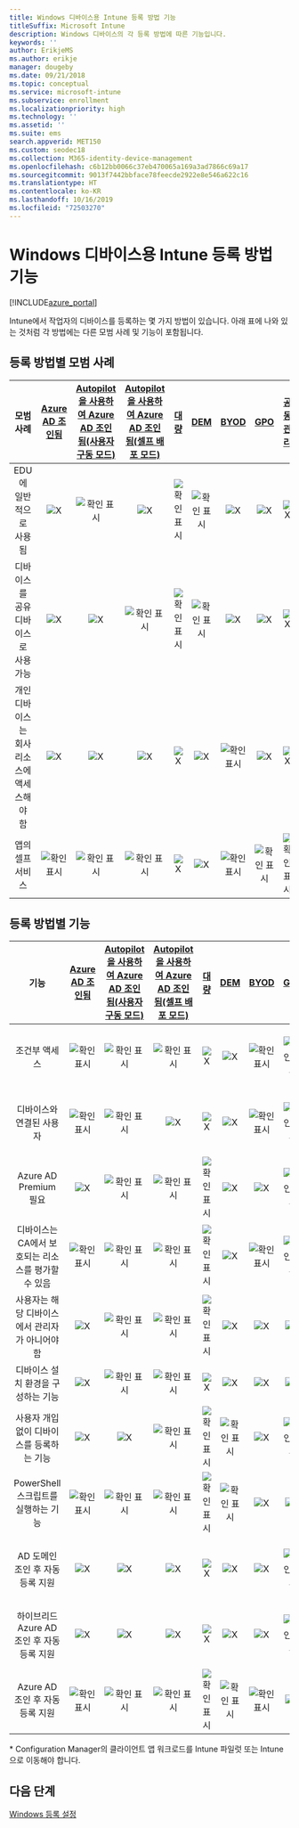 ```yaml
---
title: Windows 디바이스용 Intune 등록 방법 기능
titleSuffix: Microsoft Intune
description: Windows 디바이스의 각 등록 방법에 따른 기능입니다.
keywords: ''
author: ErikjeMS
ms.author: erikje
manager: dougeby
ms.date: 09/21/2018
ms.topic: conceptual
ms.service: microsoft-intune
ms.subservice: enrollment
ms.localizationpriority: high
ms.technology: ''
ms.assetid: ''
ms.suite: ems
search.appverid: MET150
ms.custom: seodec18
ms.collection: M365-identity-device-management
ms.openlocfilehash: c6b12bb0066c37eb470065a169a3ad7866c69a17
ms.sourcegitcommit: 9013f7442bbface78feecde2922e8e546a622c16
ms.translationtype: HT
ms.contentlocale: ko-KR
ms.lasthandoff: 10/16/2019
ms.locfileid: "72503270"
---
```

# <a name="intune-enrollment-method-capabilities-for-windows-devices"></a>Windows 디바이스용 Intune 등록 방법 기능
[!INCLUDE[azure_portal](../includes/azure_portal.md)]

Intune에서 작업자의 디바이스를 등록하는 몇 가지 방법이 있습니다. 아래 표에 나와 있는 것처럼 각 방법에는 다른 모범 사례 및 기능이 포함됩니다.

## <a name="best-practices-by-enrollment-method"></a>등록 방법별 모범 사례
| **모범 사례** | **[Azure AD 조인됨](windows-enroll.md#enable-windows-10-automatic-enrollment)**|**[Autopilot을 사용하여 Azure AD 조인됨(사용자 구동 모드)](enrollment-autopilot.md)** |**[Autopilot을 사용하여 Azure AD 조인됨(셀프 배포 모드)](enrollment-autopilot.md)** |**[대량](windows-bulk-enroll.md)**|**[DEM](device-enrollment-manager-enroll.md)** | **[BYOD](device-enrollment.md#bring-your-own-device)** | **[GPO](https://docs.microsoft.com/windows/client-management/mdm/enroll-a-windows-10-device-automatically-using-group-policy)** | **[공동 관리](https://docs.microsoft.com/sccm/core/clients/manage/co-management-overview)** |
|:---:|:---:|:---:|:---:|:---:|:---:|:---:|:---:|:---:|
|EDU에 일반적으로 사용됨|![X](./media/enrollment-method-capab/xmark.png)|![확인 표시](./media/enrollment-method-capab/checkmark.png)|![X](./media/enrollment-method-capab/xmark.png)|![확인 표시](./media/enrollment-method-capab/checkmark.png)|![확인 표시](./media/enrollment-method-capab/checkmark.png)|![X](./media/enrollment-method-capab/xmark.png)|![X](./media/enrollment-method-capab/xmark.png)|![X](./media/enrollment-method-capab/xmark.png)|
|디바이스를 공유 디바이스로 사용 가능|![X](./media/enrollment-method-capab/xmark.png)|![X](./media/enrollment-method-capab/xmark.png)|![확인 표시](./media/enrollment-method-capab/checkmark.png)|![확인 표시](./media/enrollment-method-capab/checkmark.png)|![확인 표시](./media/enrollment-method-capab/checkmark.png)|![X](./media/enrollment-method-capab/xmark.png)|![X](./media/enrollment-method-capab/xmark.png)|![X](./media/enrollment-method-capab/xmark.png)|
|개인 디바이스는 회사 리소스에 액세스해야 함|![X](./media/enrollment-method-capab/xmark.png)|![X](./media/enrollment-method-capab/xmark.png)|![X](./media/enrollment-method-capab/xmark.png)|![X](./media/enrollment-method-capab/xmark.png)|![X](./media/enrollment-method-capab/xmark.png)|![확인 표시](./media/enrollment-method-capab/checkmark.png)|![X](./media/enrollment-method-capab/xmark.png)|![X](./media/enrollment-method-capab/xmark.png)|
|앱의 셀프 서비스|![확인 표시](./media/enrollment-method-capab/checkmark.png)|![확인 표시](./media/enrollment-method-capab/checkmark.png)|![확인 표시](./media/enrollment-method-capab/checkmark.png)|![X](./media/enrollment-method-capab/xmark.png)|![X](./media/enrollment-method-capab/xmark.png)|![확인 표시](./media/enrollment-method-capab/checkmark.png)|![확인 표시](./media/enrollment-method-capab/checkmark.png)|![확인 표시](./media/enrollment-method-capab/checkmark.png)|

## <a name="capabilities-by-enrollment-method"></a>등록 방법별 기능

| **기능** | **[Azure AD 조인됨](windows-enroll.md#enable-windows-10-automatic-enrollment)**|**[Autopilot을 사용하여 Azure AD 조인됨(사용자 구동 모드)](enrollment-autopilot.md)** |**[Autopilot을 사용하여 Azure AD 조인됨(셀프 배포 모드)](enrollment-autopilot.md)** |**[대량](windows-bulk-enroll.md)**|**[DEM](device-enrollment-manager-enroll.md)** | **[BYOD](device-enrollment.md#bring-your-own-device)** | **[GPO](https://docs.microsoft.com/windows/client-management/mdm/enroll-a-windows-10-device-automatically-using-group-policy)** | **[공동 관리](https://docs.microsoft.com/sccm/core/clients/manage/co-management-overview)** |
|:---:|:---:|:---:|:---:|:---:|:---:|:---:|:---:|:---:|
|조건부 액세스                                      |![확인 표시](./media/enrollment-method-capab/checkmark.png)|![확인 표시](./media/enrollment-method-capab/checkmark.png)|![확인 표시](./media/enrollment-method-capab/checkmark.png)|![X](./media/enrollment-method-capab/xmark.png)|![X](./media/enrollment-method-capab/xmark.png)|![확인 표시](./media/enrollment-method-capab/checkmark.png)|![확인 표시](./media/enrollment-method-capab/checkmark.png)|![확인 표시](./media/enrollment-method-capab/checkmark.png)|
|디바이스와 연결된 사용자                    |![확인 표시](./media/enrollment-method-capab/checkmark.png)|![확인 표시](./media/enrollment-method-capab/checkmark.png)|![X](./media/enrollment-method-capab/xmark.png)|![X](./media/enrollment-method-capab/xmark.png)|![X](./media/enrollment-method-capab/xmark.png)|![확인 표시](./media/enrollment-method-capab/checkmark.png)|![확인 표시](./media/enrollment-method-capab/checkmark.png)|![확인 표시](./media/enrollment-method-capab/checkmark.png)|
|Azure AD Premium 필요                               |![X](./media/enrollment-method-capab/xmark.png)|![확인 표시](./media/enrollment-method-capab/checkmark.png)|![확인 표시](./media/enrollment-method-capab/checkmark.png)|![확인 표시](./media/enrollment-method-capab/checkmark.png)|![X](./media/enrollment-method-capab/xmark.png)|![X](./media/enrollment-method-capab/xmark.png)|![확인 표시](./media/enrollment-method-capab/checkmark.png)|![확인 표시](./media/enrollment-method-capab/checkmark.png)|
|디바이스는 CA에서 보호되는 리소스를 평가할 수 있음             |![확인 표시](./media/enrollment-method-capab/checkmark.png)|![확인 표시](./media/enrollment-method-capab/checkmark.png)|![확인 표시](./media/enrollment-method-capab/checkmark.png)|![확인 표시](./media/enrollment-method-capab/checkmark.png)|![X](./media/enrollment-method-capab/xmark.png)|![확인 표시](./media/enrollment-method-capab/checkmark.png)|![확인 표시](./media/enrollment-method-capab/checkmark.png)|![확인 표시](./media/enrollment-method-capab/checkmark.png)|
|사용자는 해당 디바이스에서 관리자가 아니어야 함               |![X](./media/enrollment-method-capab/xmark.png)|![확인 표시](./media/enrollment-method-capab/checkmark.png)|![확인 표시](./media/enrollment-method-capab/checkmark.png)|![확인 표시](./media/enrollment-method-capab/checkmark.png)|![X](./media/enrollment-method-capab/xmark.png)|![X](./media/enrollment-method-capab/xmark.png)|![X](./media/enrollment-method-capab/xmark.png)|![X](./media/enrollment-method-capab/xmark.png)|
|디바이스 설치 환경을 구성하는 기능        |![X](./media/enrollment-method-capab/xmark.png)|![확인 표시](./media/enrollment-method-capab/checkmark.png)|![확인 표시](./media/enrollment-method-capab/checkmark.png)|![X](./media/enrollment-method-capab/xmark.png)|![X](./media/enrollment-method-capab/xmark.png)|![X](./media/enrollment-method-capab/xmark.png)|![X](./media/enrollment-method-capab/xmark.png)|![X](./media/enrollment-method-capab/xmark.png)|
|사용자 개입 없이 디바이스를 등록하는 기능      |![X](./media/enrollment-method-capab/xmark.png)|![X](./media/enrollment-method-capab/xmark.png)|![확인 표시](./media/enrollment-method-capab/checkmark.png)|![확인 표시](./media/enrollment-method-capab/checkmark.png)|![확인 표시](./media/enrollment-method-capab/checkmark.png)|![X](./media/enrollment-method-capab/xmark.png)|![확인 표시](./media/enrollment-method-capab/checkmark.png)|![확인 표시](./media/enrollment-method-capab/checkmark.png)|
|PowerShell 스크립트를 실행하는 기능                       |![확인 표시](./media/enrollment-method-capab/checkmark.png)|![확인 표시](./media/enrollment-method-capab/checkmark.png)|![확인 표시](./media/enrollment-method-capab/checkmark.png)|![확인 표시](./media/enrollment-method-capab/checkmark.png)|![확인 표시](./media/enrollment-method-capab/checkmark.png)|![X](./media/enrollment-method-capab/xmark.png)|![X](./media/enrollment-method-capab/xmark.png)|![X](./media/enrollment-method-capab/checkmark.png)\*| 
|AD 도메인 조인 후 자동 등록 지원      |![X](./media/enrollment-method-capab/xmark.png)|![X](./media/enrollment-method-capab/xmark.png)|![X](./media/enrollment-method-capab/xmark.png)|![X](./media/enrollment-method-capab/xmark.png)|![X](./media/enrollment-method-capab/xmark.png)|![X](./media/enrollment-method-capab/xmark.png)|![확인 표시](./media/enrollment-method-capab/checkmark.png)|![확인 표시](./media/enrollment-method-capab/checkmark.png)|
|하이브리드 Azure AD 조인 후 자동 등록 지원|![X](./media/enrollment-method-capab/xmark.png)|![X](./media/enrollment-method-capab/xmark.png)|![X](./media/enrollment-method-capab/xmark.png)|![X](./media/enrollment-method-capab/xmark.png)|![X](./media/enrollment-method-capab/xmark.png)|![X](./media/enrollment-method-capab/xmark.png)|![확인 표시](./media/enrollment-method-capab/checkmark.png)|![확인 표시](./media/enrollment-method-capab/checkmark.png)|
|Azure AD 조인 후 자동 등록 지원       |![확인 표시](./media/enrollment-method-capab/checkmark.png)|![확인 표시](./media/enrollment-method-capab/checkmark.png)|![확인 표시](./media/enrollment-method-capab/checkmark.png)|![확인 표시](./media/enrollment-method-capab/checkmark.png)|![확인 표시](./media/enrollment-method-capab/checkmark.png)|![확인 표시](./media/enrollment-method-capab/checkmark.png)|![X](./media/enrollment-method-capab/xmark.png)|![X](./media/enrollment-method-capab/xmark.png)|

\* Configuration Manager의 클라이언트 앱 워크로드를 Intune 파일럿 또는 Intune으로 이동해야 합니다.

## <a name="next-steps"></a>다음 단계

[Windows 등록 설정](windows-enroll.md)

